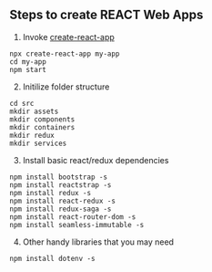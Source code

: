 ## Steps to create REACT Web Apps


1. Invoke [create-react-app](https://github.com/facebook/create-react-app)

```
npx create-react-app my-app
cd my-app
npm start
```

2. Initilize folder structure

```
cd src
mkdir assets
mkdir components
mkdir containers
mkdir redux
mkdir services
```

3. Install basic react/redux dependencies

```
npm install bootstrap -s
npm install reactstrap -s
npm install redux -s
npm install react-redux -s
npm install redux-saga -s
npm install react-router-dom -s
npm install seamless-immutable -s
```

4. Other handy libraries that you may need
```
npm install dotenv -s
```
